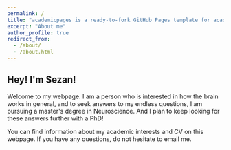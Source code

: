 ```yaml
---
permalink: /
title: "academicpages is a ready-to-fork GitHub Pages template for academic personal websites"
excerpt: "About me"
author_profile: true
redirect_from: 
  - /about/
  - /about.html
---
```


## Hey! I'm Sezan! 

Welcome to my webpage. I am a person who is interested in how the brain works in general, and to seek answers to my endless questions, I am pursuing a master's degree in Neuroscience. And I plan to keep looking for these answers further with a PhD!

You can find information about my academic interests and CV on this webpage. If you have any questions, do not hesitate to email me.

